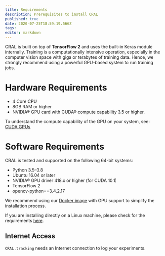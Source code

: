 ```yaml
---
title: Requirements
description: Prerequisites to install CRAL
published: true
date: 2020-07-25T18:59:19.566Z
tags: 
editor: markdown
---
```


CRAL is built on top of **TensorFlow 2** and uses the built-in Keras module internally. Training is a computationally intensive operation, especially in the computer vision space with giga or terabytes of training data. Hence, we strongly recommend using a powerful GPU-based system to run training jobs.

# Hardware Requirements
- 4 Core CPU
- 8GB RAM or higher
- NVIDIA® GPU card with CUDA® compute capability 3.5 or higher. 

To understand the compute capability of the GPU on your system, see: [CUDA GPUs](https://developer.nvidia.com/cuda-gpus).

# Software Requirements
CRAL is tested and supported on the following 64-bit systems:

- Python 3.5–3.8
- Ubuntu 16.04 or later
- NVIDIA® GPU driver 418.x or higher (for CUDA 10.1)
- TensorFlow 2
- opencv-python==3.4.2.17

We recommend using our [Docker image](/install/docker) with GPU support to simplify the installation process.

If you are installing directly on a Linux machine, please check for the requirements [here](https://www.tensorflow.org/install/gpu).

## Internet Access
`CRAL.tracking` needs an Internet connection to log your experiments. 

